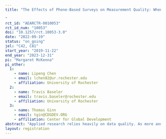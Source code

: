 ```yaml
---
title: "The Effects of Phone-Based Surveys on Measurement Quality: When and Why Does Modality Matter?
"
rct_id: "AEARCTR-0010053"
rct_id_num: "10053"
doi: "10.1257/rct.10053-3.0"
date: "2022-09-19"
status: "on_going"
jel: "C42, C81"
start_year: "2019-11-22"
end_year: "2023-12-31"
pi: "Margaret McKenna"
pi_other:
  1:
    - name: Lipeng Chen
    - email: lchen82@ur.rochester.edu
    - affiliation: University of Rochester
  2:
    - name: Travis Baseler
    - email: travis.baseler@rochester.edu
    - affiliation: University of Rochester
  3:
    - name: Thomas Ginn
    - email: tgin@CDGDEV.ORG
    - affiliation: Center for Global Development
abstract: "Applied research relies heavily on data quality. As more and more researchers collect their own data through surveys, how to ensure data quality is a central issue for survey data. In this project, we plan to study the impact of survey modality on data quality. Specifically, we introduce three treatments in a field experiment on a set of 900 micro-entrepreneurs in Uganda: 1) whether to conduct the survey in person or over the phone, 2) whether to fix enumerator-respondent pairings across survey rounds, and 3) whether to include a trust-building activity prior to the survey. We also cross-cut the three treatments, which can help us understand how these treatments interplay with each other. We will assess how measurement varies for 1) simple, objective questions, 2) complex, objective questions, 3) subjective, sensitive questions, and 4) subjective, non-sensitive questions. We also measure and bound experimenter demand effects (EDE) by telling respondents the results we expect in a donation allocation task. We plan to study how EDE vary with each of our treatments."
layout: registration
---
```


